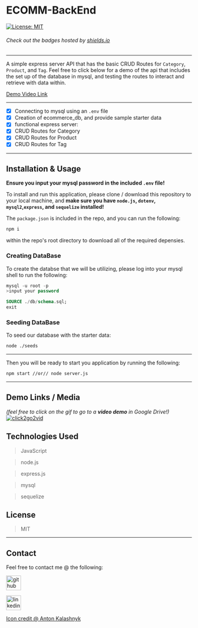 # ECOMM-BackEnd
[![License: MIT](https://img.shields.io/badge/License-MIT-yellow.svg)](https://opensource.org/licenses/MIT)
###### Check out the badges hosted by [shields.io](https://shields.io/)
***
A simple express server API that has the basic CRUD Routes for `Category`, `Product`, and `Tag`. Feel free to click below for a demo of the api that includes the set up of the database in mysql, and testing the routes to interact and retrieve with data within.

[Demo Video Link](https://drive.google.com/file/d/10RLTokV4gq741e2DIBr35FQamOFRNuwP/view)

***
- [X] Connecting to mysql using an `.env` file
- [X] Creation of ecommerce_db, and provide sample starter data
- [X] functional express server:
- [X] CRUD Routes for Category
- [X] CRUD Routes for Product
- [X] CRUD Routes for Tag

***
## Installation & Usage
**Ensure you input your mysql password in the included `.env` file!**

To install and run this application, please clone / download this repository to your local machine, and **make sure you have `node.js`, `dotenv`, `mysql2`,`express`, and `sequelize` installed!**

The `package.json` is included in the repo, and you can run the following:

``` bash
npm i
``` 

within the repo's root directory to download all of the required depensies. 

### Creating DataBase
To create the databse that we will be utilizing, please log into your mysql shell to run the following: 

``` sql
mysql -u root -p
>input your password

SOURCE ./db/schema.sql;
exit
```

### Seeding DataBase
To seed our database with the starter data:

``` bash
node ./seeds
```

---

Then you will be ready to start you application by running the following:

``` bash
npm start //or// node server.js
```

***
## Demo Links / Media
*(feel free to click on the gif to go to a **video demo** in Google Drive!)*
[<img src="./assets/demo.gif" alt='click2go2vid'>](https://drive.google.com/file/d/10RLTokV4gq741e2DIBr35FQamOFRNuwP/view) 

## Technologies Used
> JavaScript

> node.js

> express.js

> mysql

> sequelize

## License
> MIT

***
## Contact
Feel free to contact me @ the following:

[<img src="https://cdn.icon-icons.com/icons2/2351/PNG/512/logo_github_icon_143196.png" alt='github' height='40'>](https://github.com/DraconMarius) 

[<img src="https://cdn.icon-icons.com/icons2/2351/PNG/512/logo_linkedin_icon_143191.png" alt='linkedin' height='40'>](https://www.linkedin.com/in/mari-ma-70771585/)  

[Icon credit @ Anton Kalashnyk](https://icon-icons.com/users/14quJ7FM9cYdQZHidnZoM/icon-sets/)

